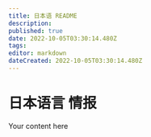 ```yaml
---
title: 日本语 README
description: 
published: true
date: 2022-10-05T03:30:14.480Z
tags: 
editor: markdown
dateCreated: 2022-10-05T03:30:14.480Z
---
```


# 日本语言 情报  
Your content here